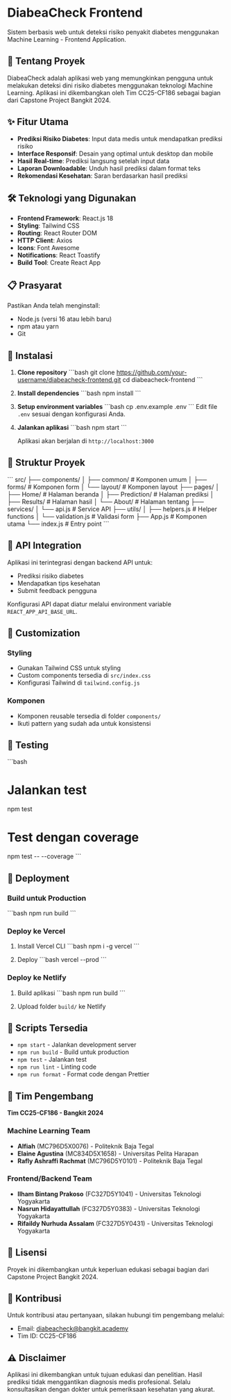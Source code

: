 # DiabeaCheck Frontend

Sistem berbasis web untuk deteksi risiko penyakit diabetes menggunakan Machine Learning - Frontend Application.

## 🚀 Tentang Proyek

DiabeaCheck adalah aplikasi web yang memungkinkan pengguna untuk melakukan deteksi dini risiko diabetes menggunakan teknologi Machine Learning. Aplikasi ini dikembangkan oleh Tim CC25-CF186 sebagai bagian dari Capstone Project Bangkit 2024.

## ✨ Fitur Utama

- **Prediksi Risiko Diabetes**: Input data medis untuk mendapatkan prediksi risiko
- **Interface Responsif**: Desain yang optimal untuk desktop dan mobile
- **Hasil Real-time**: Prediksi langsung setelah input data
- **Laporan Downloadable**: Unduh hasil prediksi dalam format teks
- **Rekomendasi Kesehatan**: Saran berdasarkan hasil prediksi

## 🛠️ Teknologi yang Digunakan

- **Frontend Framework**: React.js 18
- **Styling**: Tailwind CSS
- **Routing**: React Router DOM
- **HTTP Client**: Axios
- **Icons**: Font Awesome
- **Notifications**: React Toastify
- **Build Tool**: Create React App

## 📋 Prasyarat

Pastikan Anda telah menginstall:

- Node.js (versi 16 atau lebih baru)
- npm atau yarn
- Git

## 🔧 Instalasi

1. **Clone repository**
   \`\`\`bash
   git clone https://github.com/your-username/diabeacheck-frontend.git
   cd diabeacheck-frontend
   \`\`\`

2. **Install dependencies**
   \`\`\`bash
   npm install
   \`\`\`

3. **Setup environment variables**
   \`\`\`bash
   cp .env.example .env
   \`\`\`
   Edit file `.env` sesuai dengan konfigurasi Anda.

4. **Jalankan aplikasi**
   \`\`\`bash
   npm start
   \`\`\`

   Aplikasi akan berjalan di `http://localhost:3000`

## 📁 Struktur Proyek

\`\`\`
src/
├── components/
│   ├── common/          # Komponen umum
│   ├── forms/           # Komponen form
│   └── layout/          # Komponen layout
├── pages/
│   ├── Home/            # Halaman beranda
│   ├── Prediction/      # Halaman prediksi
│   ├── Results/         # Halaman hasil
│   └── About/           # Halaman tentang
├── services/
│   └── api.js           # Service API
├── utils/
│   ├── helpers.js       # Helper functions
│   └── validation.js    # Validasi form
├── App.js               # Komponen utama
└── index.js             # Entry point
\`\`\`

## 🔌 API Integration

Aplikasi ini terintegrasi dengan backend API untuk:

- Prediksi risiko diabetes
- Mendapatkan tips kesehatan
- Submit feedback pengguna

Konfigurasi API dapat diatur melalui environment variable `REACT_APP_API_BASE_URL`.

## 🎨 Customization

### Styling
- Gunakan Tailwind CSS untuk styling
- Custom components tersedia di `src/index.css`
- Konfigurasi Tailwind di `tailwind.config.js`

### Komponen
- Komponen reusable tersedia di folder `components/`
- Ikuti pattern yang sudah ada untuk konsistensi

## 🧪 Testing

\`\`\`bash
# Jalankan test
npm test

# Test dengan coverage
npm test -- --coverage
\`\`\`

## 🚀 Deployment

### Build untuk Production

\`\`\`bash
npm run build
\`\`\`

### Deploy ke Vercel

1. Install Vercel CLI
   \`\`\`bash
   npm i -g vercel
   \`\`\`

2. Deploy
   \`\`\`bash
   vercel --prod
   \`\`\`

### Deploy ke Netlify

1. Build aplikasi
   \`\`\`bash
   npm run build
   \`\`\`

2. Upload folder `build/` ke Netlify

## 🔧 Scripts Tersedia

- `npm start` - Jalankan development server
- `npm run build` - Build untuk production
- `npm test` - Jalankan test
- `npm run lint` - Linting code
- `npm run format` - Format code dengan Prettier

## 👥 Tim Pengembang

**Tim CC25-CF186 - Bangkit 2024**

### Machine Learning Team
- **Alfiah** (MC796D5X0076) - Politeknik Baja Tegal
- **Elaine Agustina** (MC834D5X1658) - Universitas Pelita Harapan  
- **Rafly Ashraffi Rachmat** (MC796D5Y0101) - Politeknik Baja Tegal

### Frontend/Backend Team
- **Ilham Bintang Prakoso** (FC327D5Y1041) - Universitas Teknologi Yogyakarta
- **Nasrun Hidayattullah** (FC327D5Y0383) - Universitas Teknologi Yogyakarta
- **Rifaildy Nurhuda Assalam** (FC327D5Y0431) - Universitas Teknologi Yogyakarta

## 📄 Lisensi

Proyek ini dikembangkan untuk keperluan edukasi sebagai bagian dari Capstone Project Bangkit 2024.

## 🤝 Kontribusi

Untuk kontribusi atau pertanyaan, silakan hubungi tim pengembang melalui:
- Email: diabeacheck@bangkit.academy
- Tim ID: CC25-CF186

## ⚠️ Disclaimer

Aplikasi ini dikembangkan untuk tujuan edukasi dan penelitian. Hasil prediksi tidak menggantikan diagnosis medis profesional. Selalu konsultasikan dengan dokter untuk pemeriksaan kesehatan yang akurat.

